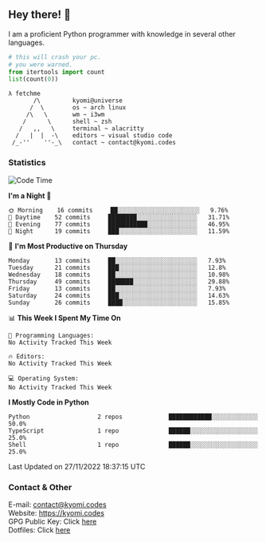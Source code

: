 ## Hey there! 👋
I am a proficient Python programmer with knowledge in several other languages.

```py
# this will crash your pc.
# you were warned.
from itertools import count
list(count(0))
```

```
λ fetchme
       /\         kyomi@universe
      /  \        os ~ arch linux
     /\   \       wm ~ i3wm
    /      \      shell ~ zsh
   /   ,,   \     terminal ~ alacritty
  /   |  |  -\    editors ~ visual studio code
 /_-''    ''-_\   contact ~ contact@kyomi.codes
```

### Statistics
<!--START_SECTION:waka-->
![Code Time](http://img.shields.io/badge/Code%20Time-30%20hrs%2024%20mins-blue)

**I'm a Night 🦉** 

```text
🌞 Morning    16 commits     ██░░░░░░░░░░░░░░░░░░░░░░░   9.76% 
🌆 Daytime    52 commits     ████████░░░░░░░░░░░░░░░░░   31.71% 
🌃 Evening    77 commits     ███████████░░░░░░░░░░░░░░   46.95% 
🌙 Night      19 commits     ███░░░░░░░░░░░░░░░░░░░░░░   11.59%

```
📅 **I'm Most Productive on Thursday** 

```text
Monday       13 commits     ██░░░░░░░░░░░░░░░░░░░░░░░   7.93% 
Tuesday      21 commits     ███░░░░░░░░░░░░░░░░░░░░░░   12.8% 
Wednesday    18 commits     ██░░░░░░░░░░░░░░░░░░░░░░░   10.98% 
Thursday     49 commits     ███████░░░░░░░░░░░░░░░░░░   29.88% 
Friday       13 commits     ██░░░░░░░░░░░░░░░░░░░░░░░   7.93% 
Saturday     24 commits     ███░░░░░░░░░░░░░░░░░░░░░░   14.63% 
Sunday       26 commits     ████░░░░░░░░░░░░░░░░░░░░░   15.85%

```


📊 **This Week I Spent My Time On** 

```text
💬 Programming Languages: 
No Activity Tracked This Week

🔥 Editors: 
No Activity Tracked This Week

💻 Operating System: 
No Activity Tracked This Week

```

**I Mostly Code in Python** 

```text
Python                   2 repos             ████████████░░░░░░░░░░░░░   50.0% 
TypeScript               1 repo              ██████░░░░░░░░░░░░░░░░░░░   25.0% 
Shell                    1 repo              ██████░░░░░░░░░░░░░░░░░░░   25.0%

```



 Last Updated on 27/11/2022 18:37:15 UTC
<!--END_SECTION:waka-->

### Contact & Other
E-mail: contact@kyomi.codes<br>
Website: https://kyomi.codes<br>
GPG Public Key: Click [here](https://github.com/bitterteriyaki.gpg)<br>
Dotfiles: Click [here](https://github.com/bitterteriyaki/dotfiles)
